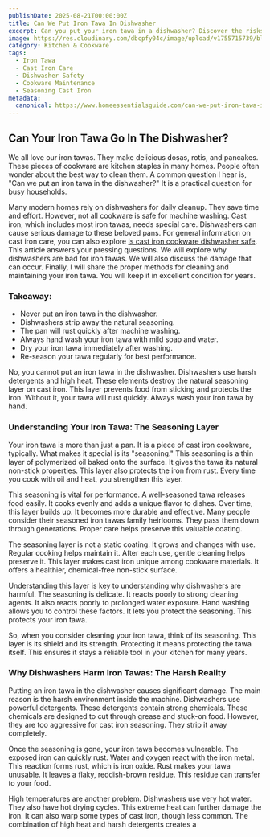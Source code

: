```yaml
---
publishDate: 2025-08-21T00:00:00Z
title: Can We Put Iron Tawa In Dishwasher
excerpt: Can you put your iron tawa in a dishwasher? Discover the risks of washing cast iron cookware in a dishwasher, from rust to seasoning loss. Learn proper care.
image: https://res.cloudinary.com/dbcpfy04c/image/upload/v1755715739/blog_image_1755715739_iczkru.webp
category: Kitchen & Cookware
tags:
  - Iron Tawa
  - Cast Iron Care
  - Dishwasher Safety
  - Cookware Maintenance
  - Seasoning Cast Iron
metadata:
  canonical: https://www.homeessentialsguide.com/can-we-put-iron-tawa-in-dishwasher
---
```


## Can Your Iron Tawa Go In The Dishwasher?

We all love our iron tawas. They make delicious dosas, rotis, and pancakes. These pieces of cookware are kitchen staples in many homes. People often wonder about the best way to clean them. A common question I hear is, "Can we put an iron tawa in the dishwasher?" It is a practical question for busy households.

Many modern homes rely on dishwashers for daily cleanup. They save time and effort. However, not all cookware is safe for machine washing. Cast iron, which includes most iron tawas, needs special care. Dishwashers can cause serious damage to these beloved pans. For general information on cast iron care, you can also explore [is cast iron cookware dishwasher safe](https://homeessentialsguide.com/is-cast-iron-cookware-dishwasher-safe). This article answers your pressing questions. We will explore why dishwashers are bad for iron tawas. We will also discuss the damage that can occur. Finally, I will share the proper methods for cleaning and maintaining your iron tawa. You will keep it in excellent condition for years.

### Takeaway:

*   Never put an iron tawa in the dishwasher.
*   Dishwashers strip away the natural seasoning.
*   The pan will rust quickly after machine washing.
*   Always hand wash your iron tawa with mild soap and water.
*   Dry your iron tawa immediately after washing.
*   Re-season your tawa regularly for best performance.

No, you cannot put an iron tawa in the dishwasher. Dishwashers use harsh detergents and high heat. These elements destroy the natural seasoning layer on cast iron. This layer prevents food from sticking and protects the iron. Without it, your tawa will rust quickly. Always wash your iron tawa by hand.

### Understanding Your Iron Tawa: The Seasoning Layer

Your iron tawa is more than just a pan. It is a piece of cast iron cookware, typically. What makes it special is its "seasoning." This seasoning is a thin layer of polymerized oil baked onto the surface. It gives the tawa its natural non-stick properties. This layer also protects the iron from rust. Every time you cook with oil and heat, you strengthen this layer.

This seasoning is vital for performance. A well-seasoned tawa releases food easily. It cooks evenly and adds a unique flavor to dishes. Over time, this layer builds up. It becomes more durable and effective. Many people consider their seasoned iron tawas family heirlooms. They pass them down through generations. Proper care helps preserve this valuable coating.

The seasoning layer is not a static coating. It grows and changes with use. Regular cooking helps maintain it. After each use, gentle cleaning helps preserve it. This layer makes cast iron unique among cookware materials. It offers a healthier, chemical-free non-stick surface.

Understanding this layer is key to understanding why dishwashers are harmful. The seasoning is delicate. It reacts poorly to strong cleaning agents. It also reacts poorly to prolonged water exposure. Hand washing allows you to control these factors. It lets you protect the seasoning. This protects your iron tawa.

So, when you consider cleaning your iron tawa, think of its seasoning. This layer is its shield and its strength. Protecting it means protecting the tawa itself. This ensures it stays a reliable tool in your kitchen for many years.

### Why Dishwashers Harm Iron Tawas: The Harsh Reality

Putting an iron tawa in the dishwasher causes significant damage. The main reason is the harsh environment inside the machine. Dishwashers use powerful detergents. These detergents contain strong chemicals. These chemicals are designed to cut through grease and stuck-on food. However, they are too aggressive for cast iron seasoning. They strip it away completely.

Once the seasoning is gone, your iron tawa becomes vulnerable. The exposed iron can quickly rust. Water and oxygen react with the iron metal. This reaction forms rust, which is iron oxide. Rust makes your tawa unusable. It leaves a flaky, reddish-brown residue. This residue can transfer to your food.

High temperatures are another problem. Dishwashers use very hot water. They also have hot drying cycles. This extreme heat can further damage the iron. It can also warp some types of cast iron, though less common. The combination of high heat and harsh detergents creates a